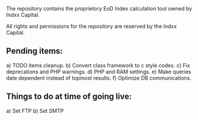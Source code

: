 The repository contains the proprietory EoD Index calculation tool owned by Indxx Capital.

All rights and permissions for the repository are reserved by the Indxx Capital.

Pending items:
-------------
a) TODO items cleanup.
b) Convert class framework to c style codes.
c) Fix deprecations and PHP warnings.
d) PHP and RAM settings.
e) Make queries date dependent instead of topmost results.
f) Optimize DB communications.


Things to do at time of going live:
-----------------------------------
a) Set FTP
b) Set SMTP
